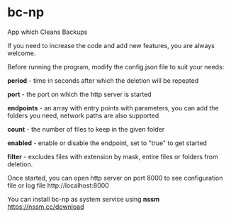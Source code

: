 # bc-np
App which Cleans Backups

If you need to increase the code and add new features, you are always welcome.

Before running the program, modify the config.json file to suit your needs:

**period** - time in seconds after which the deletion will be repeated

**port** - the port on which the http server is started

**endpoints** - an array with entry points with parameters, you can add the folders you need, network paths are also supported

**count** - the number of files to keep in the given folder

**enabled** - enable or disable the endpoint, set to "true" to get started

**filter** - excludes files with extension by mask, entire files or folders from deletion.

Once started, you can open http server on port 8000 to see configuration file or log file http://localhost:8000

You can install bc-np as system service using **nssm** https://nssm.cc/download
